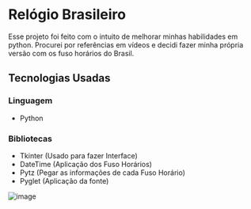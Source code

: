 # Relógio Brasileiro
Esse projeto foi feito com o intuito de melhorar minhas habilidades em python. Procurei por referências em vídeos e decidi fazer minha própria versão com os fuso horários do Brasil.
## Tecnologias Usadas
### Linguagem
- Python
### Bibliotecas
- Tkinter (Usado para fazer Interface)
- DateTime (Aplicação dos Fuso Horários)
- Pytz (Pegar as informações de cada Fuso Horário)
- Pyglet (Aplicação da fonte)

![image](https://github.com/joaoalves07/Relogio_Brasileiro/assets/169461143/19287ed9-7535-455a-b4b5-6e6b9bfaad82)



